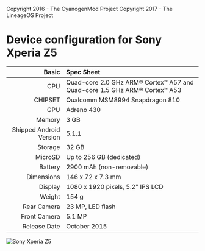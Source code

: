 Copyright 2016 - The CyanogenMod Project
Copyright 2017 - The LineageOS Project

Device configuration for Sony Xperia Z5
=====================================

Basic   | Spec Sheet
-------:|:-------------------------
CPU     | Quad-core 2.0 GHz ARM® Cortex™ A57 and Quad-core 1.5 GHz ARM® Cortex™ A53
CHIPSET | Qualcomm MSM8994 Snapdragon 810
GPU     | Adreno 430
Memory  | 3 GB
Shipped Android Version | 5.1.1
Storage | 32 GB
MicroSD | Up to 256 GB (dedicated)
Battery | 2900 mAh (non-removable)
Dimensions | 146 x 72 x 7.3 mm
Display | 1080 x 1920 pixels, 5.2" IPS LCD
Weight  | 154 g
Rear Camera  | 23 MP, LED flash
Front Camera | 5.1 MP
Release Date | October 2015

![Sony Xperia Z5](http://cdn2.gsmarena.com/vv/pics/sony/sony-z5-4.jpg "Sony Xperia Z5")
